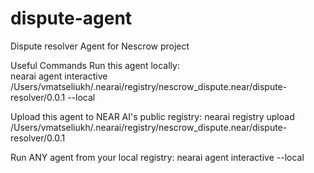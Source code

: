 # dispute-agent
Dispute resolver Agent for Nescrow project

Useful Commands 
Run this agent locally:                                                                                                                                      
nearai agent interactive /Users/vmatseliukh/.nearai/registry/nescrow_dispute.near/dispute-resolver/0.0.1 --local

Upload this agent to NEAR AI's public registry:
nearai registry upload /Users/vmatseliukh/.nearai/registry/nescrow_dispute.near/dispute-resolver/0.0.1

Run ANY agent from your local registry:
nearai agent interactive --local